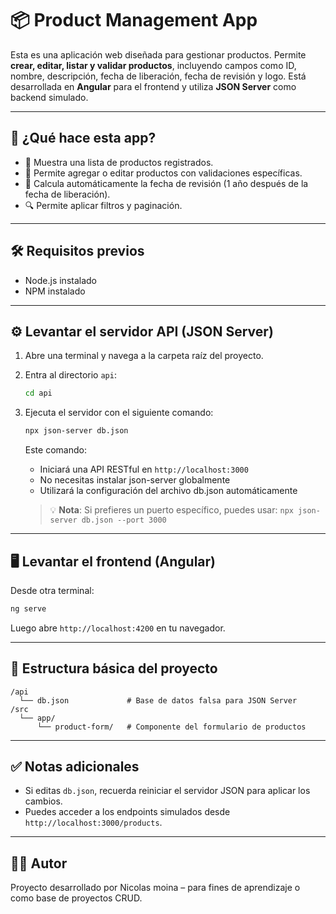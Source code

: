 # 📦 Product Management App

Esta es una aplicación web diseñada para gestionar productos. Permite **crear, editar, listar y validar productos**, incluyendo campos como ID, nombre, descripción, fecha de liberación, fecha de revisión y logo. Está desarrollada en **Angular** para el frontend y utiliza **JSON Server** como backend simulado.

---

## 🚀 ¿Qué hace esta app?

- 📄 Muestra una lista de productos registrados.
- 📝 Permite agregar o editar productos con validaciones específicas.
- 📆 Calcula automáticamente la fecha de revisión (1 año después de la fecha de liberación).
- 🔍 Permite aplicar filtros y paginación.

---

## 🛠️ Requisitos previos

- Node.js instalado
- NPM instalado

---

## ⚙️ Levantar el servidor API (JSON Server)

1. Abre una terminal y navega a la carpeta raíz del proyecto.
2. Entra al directorio `api`:

   ```bash
   cd api
   ```

3. Ejecuta el servidor con el siguiente comando:

   ```bash
   npx json-server db.json
   ```

   Este comando:
   - Iniciará una API RESTful en `http://localhost:3000`
   - No necesitas instalar json-server globalmente
   - Utilizará la configuración del archivo db.json automáticamente

   > 💡 **Nota**: Si prefieres un puerto específico, puedes usar: `npx json-server db.json --port 3000`

---

## 🖥️ Levantar el frontend (Angular)

Desde otra terminal:

```bash
ng serve
```

Luego abre `http://localhost:4200` en tu navegador.

---

## 📁 Estructura básica del proyecto

```
/api
  └── db.json             # Base de datos falsa para JSON Server
/src
  └── app/
      └── product-form/   # Componente del formulario de productos
```

---

## ✅ Notas adicionales

* Si editas `db.json`, recuerda reiniciar el servidor JSON para aplicar los cambios.
* Puedes acceder a los endpoints simulados desde `http://localhost:3000/products`.

---

## 🧑‍💻 Autor

Proyecto desarrollado por Nicolas moina – para fines de aprendizaje o como base de proyectos CRUD.


